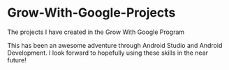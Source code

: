 # Grow-With-Google-Projects
The projects I have created in the Grow With Google Program

This has been an awesome adventure through Android Studio and Android Development. I look forward to hopefully using these skills in the near future!

